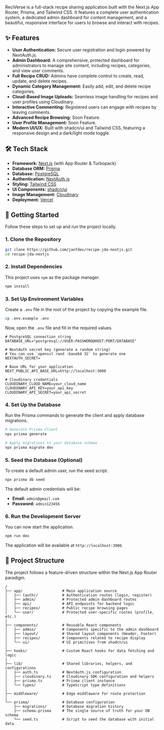 ReciVerse is a full-stack recipe sharing application built with the Next.js App Router, Prisma, and Tailwind CSS. It features a complete user authentication system, a dedicated admin dashboard for content management, and a beautiful, responsive interface for users to browse and interact with recipes.

## ✨ Features

- **User Authentication:** Secure user registration and login powered by NextAuth.js.
- **Admin Dashboard:** A comprehensive, protected dashboard for administrators to manage site content, including recipes, categories, and view user comments.
- **Full Recipe CRUD:** Admins have complete control to create, read, update, and delete recipes.
- **Dynamic Category Management:** Easily add, edit, and delete recipe categories.
- **Cloud-Based Image Uploads:** Seamless image handling for recipes and user profiles using Cloudinary.
- **Interactive Commenting:** Registered users can engage with recipes by leaving comments.
- **Advanced Recipe Browsing:** Soon Feature.
- **User Profile Management:** Soon Feature.
- **Modern UI/UX:** Built with shadcn/ui and Tailwind CSS, featuring a responsive design and a dark/light mode toggle.

## 🛠️ Tech Stack

- **Framework:** [Next.js](https://nextjs.org/) (with App Router & Turbopack)
- **Database ORM:** [Prisma](https://www.prisma.io/)
- **Database:** [PostgreSQL](https://www.postgresql.org/)
- **Authentication:** [NextAuth.js](https://next-auth.js.org/)
- **Styling:** [Tailwind CSS](https://tailwindcss.com/)
- **UI Components:** [shadcn/ui](https://ui.shadcn.com/)
- **Image Management:** [Cloudinary](https://cloudinary.com/)
- **Deployment:** [Vercel](https://vercel.com/)

## 🚀 Getting Started

Follow these steps to set up and run the project locally.

### 1. Clone the Repository

```bash
git clone https://github.com/janfdev/recipe-jda-nextjs.git
cd recipe-jda-nextjs
```

### 2. Install Dependencies

This project uses `npm` as the package manager.

```bash
npm install
```

### 3. Set Up Environment Variables

Create a `.env` file in the root of the project by copying the example file.

```bash
cp .env.example .env
```

Now, open the `.env` file and fill in the required values.

```env
# PostgreSQL connection string
DATABASE_URL="postgresql://USER:PASSWORD@HOST:PORT/DATABASE"

# NextAuth secret key (generate a random string)
# You can use `openssl rand -base64 32` to generate one
NEXTAUTH_SECRET=

# Base URL for your application
NEXT_PUBLIC_API_BASE_URL=http://localhost:3000

# Cloudinary credentials
CLOUDINARY_CLOUD_NAME=your_cloud_name
CLOUDINARY_API_KEY=your_api_key
CLOUDINARY_API_SECRET=your_api_secret
```

### 4. Set Up the Database

Run the Prisma commands to generate the client and apply database migrations.

```bash
# Generate Prisma Client
npx prisma generate

# Apply migrations to your database schema
npx prisma migrate dev
```

### 5. Seed the Database (Optional)

To create a default admin user, run the seed script.

```bash
npx prisma db seed
```

The default admin credentials will be:

- **Email:** `admin@gmail.com`
- **Password:** `admin123456`

### 6. Run the Development Server

You can now start the application.

```bash
npm run dev
```

The application will be available at `http://localhost:3000`.

## 📂 Project Structure

The project follows a feature-driven structure within the Next.js App Router paradigm.

```
/
├── app/                  # Main application source
│   ├── (auth)/           # Authentication routes (login, register)
│   ├── admin/            # Protected admin dashboard routes
│   ├── api/              # API endpoints for backend logic
│   ├── recipes/          # Public recipe browsing pages
│   └── user/             # Protected user-specific routes (profile, etc.)
│
├── components/           # Reusable React components
│   ├── admin/            # Components specific to the admin dashboard
│   ├── layout/           # Shared layout components (Header, Footer)
│   ├── recipes/          # Components related to recipe display
│   └── ui/               # UI primitives from shadcn/ui
│
├── hooks/                # Custom React hooks for data fetching and logic
│
├── lib/                  # Shared libraries, helpers, and configurations
│   ├── auth.ts           # NextAuth.js configuration
│   ├── cloudinary.ts     # Cloudinary SDK configuration and helpers
│   ├── prisma.ts         # Prisma client instance
│   └── types/            # TypeScript type definitions
│
├── middleware/           # Edge middleware for route protection
│
└── prisma/               # Database configuration
    ├── migrations/       # Database migration history
    ├── schema.prisma     # The single source of truth for your DB schema
    └── seed.ts           # Script to seed the database with initial data
```
